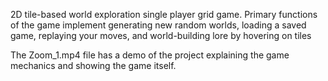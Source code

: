 2D tile-based world exploration single player grid game. Primary functions of the game implement generating new random worlds, loading a saved game, replaying your moves, and world-building lore by hovering on tiles


The Zoom_1.mp4 file has a demo of the project explaining the game mechanics and showing the game itself.


